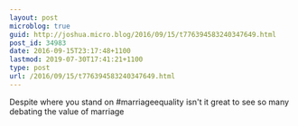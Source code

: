 ```yaml
---
layout: post
microblog: true
guid: http://joshua.micro.blog/2016/09/15/t776394583240347649.html
post_id: 34983
date: 2016-09-15T23:17:48+1100
lastmod: 2019-07-30T17:41:21+1100
type: post
url: /2016/09/15/t776394583240347649.html
---
```

Despite where you stand on #marriageequality isn't it great to see so many debating the value of marriage
